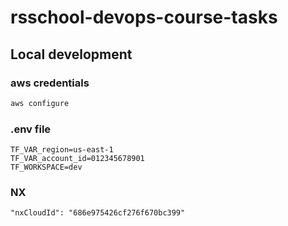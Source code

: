 # rsschool-devops-course-tasks


## Local development
### aws credentials
```bash
aws configure
```

### .env file
```
TF_VAR_region=us-east-1
TF_VAR_account_id=012345678901
TF_WORKSPACE=dev
```

### NX
```
"nxCloudId": "686e975426cf276f670bc399"
```